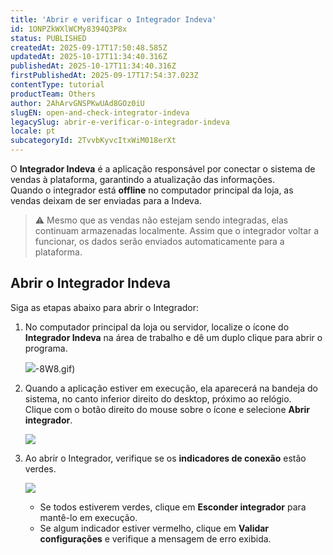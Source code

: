 ```yaml
---
title: 'Abrir e verificar o Integrador Indeva'
id: 1ONPZkWXlWCMy8394Q3P8x
status: PUBLISHED
createdAt: 2025-09-17T17:50:48.585Z
updatedAt: 2025-10-17T11:34:40.316Z
publishedAt: 2025-10-17T11:34:40.316Z
firstPublishedAt: 2025-09-17T17:54:37.023Z
contentType: tutorial
productTeam: Others
author: 2AhArvGNSPKwUAd8GOz0iU
slugEN: open-and-check-integrator-indeva
legacySlug: abrir-e-verificar-o-integrador-indeva
locale: pt
subcategoryId: 2TvvbKyvcItxWiM018erXt
---
```


O **Integrador Indeva** é a aplicação responsável por conectar o sistema de vendas à plataforma, garantindo a atualização das informações.  
Quando o integrador está **offline** no computador principal da loja, as vendas deixam de ser enviadas para a Indeva.

> ⚠️ Mesmo que as vendas não estejam sendo integradas, elas continuam armazenadas localmente. Assim que o integrador voltar a funcionar, os dados serão enviados automaticamente para a plataforma.

## Abrir o Integrador Indeva

Siga as etapas abaixo para abrir o Integrador:

1. No computador principal da loja ou servidor, localize o ícone do **Integrador Indeva** na área de trabalho e dê um duplo clique para abrir o programa.  

   ![](https://cdn.statically.io/gh/vtexdocs/help-center-content/refs/heads/main/docs/pt/tutorials/indeva-by-vtex/atualiza%C3%A7%C3%A3o-de-vendas-com-pdv/erp/abrir-e-verificar-o-integrador-indeva_1.png)-8W8.gif)  

2. Quando a aplicação estiver em execução, ela aparecerá na bandeja do sistema, no canto inferior direito do desktop, próximo ao relógio.  
   Clique com o botão direito do mouse sobre o ícone e selecione **Abrir integrador**.  

   ![](https://cdn.statically.io/gh/vtexdocs/help-center-content/refs/heads/main/docs/pt/tutorials/indeva-by-vtex/atualiza%C3%A7%C3%A3o-de-vendas-com-pdv/erp/abrir-e-verificar-o-integrador-indeva_2.gif)  

3. Ao abrir o Integrador, verifique se os **indicadores de conexão** estão verdes.  

   ![](https://cdn.statically.io/gh/vtexdocs/help-center-content/refs/heads/main/docs/pt/tutorials/indeva-by-vtex/atualiza%C3%A7%C3%A3o-de-vendas-com-pdv/erp/abrir-e-verificar-o-integrador-indeva_3.png)  

   - Se todos estiverem verdes, clique em **Esconder integrador** para mantê-lo em execução.  
   - Se algum indicador estiver vermelho, clique em **Validar configurações** e verifique a mensagem de erro exibida.

